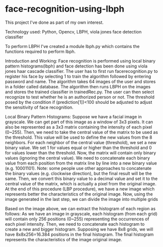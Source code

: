 # face-recognition-using-lbph

This project I've done as part of my own interest.

Technology used: Python, Opencv, LBPH, viola jones face detection classifier

To perform LBPH I've created a module lbph.py which contains the functions required to perform lbph.

Introduction and Working:
Face recognition is performed using local binary pattern histograms(lbph) and face detection has been done using viola jones haar cascade classifier. The user has to first run facerecognition.py to register his face by selecting 1 to train the algorithm followed by entering password and name. The algorithm takes 64 images of the user and stores in a folder called database. The algorithm then runs LBPH on the images and stores the trained classifier in trainedRec.py. The user can then select recognize to test whether he is an authorized person or not. The threshold posed by the condition if (prediction[1])<100 should be adjusted to adjust the sensitivity of face recognition.

Local Binary Pattern Histograms:
Suppose we have a facial image in grayscale.
We can get part of this image as a window of 3x3 pixels.
It can also be represented as a 3x3 matrix containing the intensity of each pixel (0~255).
Then, we need to take the central value of the matrix to be used as the threshold.
This value will be used to define the new values from the 8 neighbors.
For each neighbor of the central value (threshold), we set a new binary value. We set 1 for values equal or higher than the threshold and 0 for values lower than the threshold.
Now, the matrix will contain only binary values (ignoring the central value). We need to concatenate each binary value from each position from the matrix line by line into a new binary value (e.g. 10001101). Note: some people use other approaches to concatenate the binary values (e.g. clockwise direction), but the final result will be the same.
Then, we convert this binary value to a decimal value and set it to the central value of the matrix, which is actually a pixel from the original image.
At the end of this procedure (LBP procedure), we have a new image which represents better the characteristics of the original image.
Now, using the image generated in the last step, we can divide the image into multiple grids

Based on the image above, we can extract the histogram of each region as follows:
As we have an image in grayscale, each histogram (from each grid) will contain only 256 positions (0~255) representing the occurrences of each pixel intensity.
Then, we need to concatenate each histogram to create a new and bigger histogram. Supposing we have 8x8 grids, we will have 8x8x256=16.384 positions in the final histogram. The final histogram represents the characteristics of the image original image.
